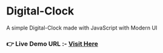 # Digital-Clock
A simple Digital-Clock made with JavaScript with Modern UI
### **👉 Live Demo URL :-** <a href="https://digital-clock-sh.netlify.app">**Visit Here**</a>
